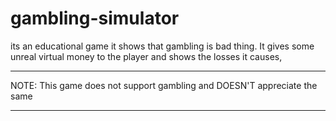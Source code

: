 # gambling-simulator
its an educational game it shows that gambling is bad thing. It gives some unreal virtual money to the player and shows the losses it causes,

___________________________________________________________________________________________________________________________________________________________________________________
NOTE: This game does not support gambling and DOESN'T appreciate the same 
___________________________________________________________________________________________________________________________________________________________________________________


